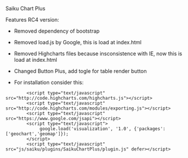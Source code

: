 Saiku Chart Plus

Features RC4 version:
* Removed dependency of bootstrap

* Removed load.js by Google, this is load at index.html

* Removed Highcharts files because insconsistence with IE, now this is load at index.html

* Changed Button Plus, add togle for table render button




* For installation consider this:
```
        <script type="text/javascript" src="http://code.highcharts.com/highcharts.js"></script>
        <script type="text/javascript" src="http://code.highcharts.com/modules/exporting.js"></script>
        <script type="text/javascript" src="https://www.google.com/jsapi"></script>
        <script type="text/javascript"> 
             google.load('visualization', '1.0', {'packages':['geochart','geomap']});
        </script>
        <script type="text/javascript" src="js/saiku/plugins/SaikuChartPlus/plugin.js" defer></script>
```
